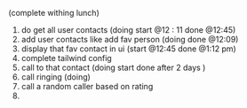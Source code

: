 (complete withing lunch)

1. do get all user contacts (doing start @12 : 11 done @12:45)
2. add user contacts like add fav person (doing done @12:09)
3. display that fav contact in ui (start @12:45 done @1:12 pm)
4. complete tailwind config
5. call to that contact (doing start done after 2 days )
6. call ringing (doing)
7. call a random caller based on rating
8.
